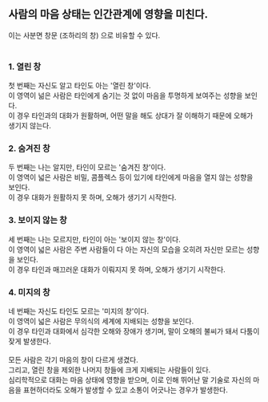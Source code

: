 ## 사람의 마음 상태는 인간관계에 영향을 미친다.
이는 사분면 창문 (조하리의 창) 으로 비유할 수 있다.<br><br>
### 1. 열린 창
첫 번째는 자신도 알고 타인도 아는 '열린 창'이다.<br>
이 영역이 넒은 사람은 타인에게 숨기는 것 없이 마음을 투명하게 보여주는 성향을 보인다.<br>
이 경우 타인과의 대화가 원활하며, 어떤 말을 해도 상대가 잘 이해하기 때문에 오해가 생기지 않는다.
### 2. 숨겨진 창
두 번째는 나는 알지만, 타인이 모르는 '숨겨진 창'이다.<br>
이 영역이 넓은 사람은 비밀, 콤플렉스 등이 있기에 타인에게 마음을 열지 않는 성향을 보인다.<br>
이 경우 대화가 원활하지 못 하며, 오해가 생기기 시작한다.
### 3. 보이지 않는 창
세 번째는 나는 모르지만, 타인이 아는 '보이지 않는 창'이다.<br>
이 영역이 넓은 사람은 주변 사람들이 다 아는 자신의 모습을 오히려 자신만 모르는 성향을 보인다.<br>
이 경우 타인과 매끄러운 대화가 이뤄지지 못 하며, 오해가 생기기 시작한다.
### 4. 미지의 창
네 번째는 자신도 타인도 모르는 '미지의 창'이다.<br>
이 영역이 넓은 사람은 무의식의 세계에 지배되는 성향을 보인다.<br>
이 경우 타인과 대화에서 심각한 오해와 장애가 생기며, 말이 오해의 불씨가 돼서 다툼이 잦게 발생한다.<br><br>
모든 사람은 각기 마음의 창이 다르게 생겼다.<br>
그리고, 열린 창을 제외한 나머지 창들에 크게 지배되는 사람들이 있다.<br>
심리학적으로 대화는 마음 상태에 영향을 받으며, 이로 인해 뛰어난 말 기술로 자신의 마음을 표현하더라도 오해가 발생할 수 있고 소통이 어긋나는 경우가 발생한다.
